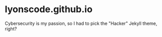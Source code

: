 # lyonscode.github.io

Cybersecurity is my passion, so I had to pick the "Hacker" Jekyll theme, right?
